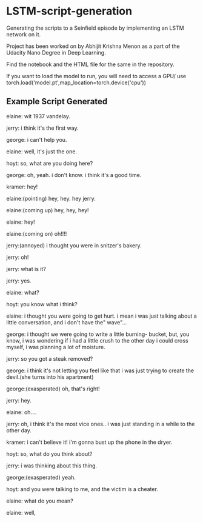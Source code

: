 # LSTM-script-generation
Generating the scripts to a Seinfield episode by implementing an LSTM network on it. 

Project has been worked on by Abhijit Krishna Menon as a part of the Udacity Nano Degree in Deep Learning. 

Find the notebook and the HTML file for the same in the repository. 

If you want to load the model to run, you will need to access a GPU/ use torch.load('model.pt',map_location=torch.device('cpu'))


## Example Script Generated 

elaine: wit 1937 vandelay.

jerry: i think it's the first way.

george: i can't help you.

elaine: well, it's just the one.

hoyt: so, what are you doing here?

george: oh, yeah. i don't know. i think it's a good time.

kramer: hey!

elaine:(pointing) hey, hey. hey jerry.

elaine:(coming up) hey, hey, hey!

elaine: hey!

elaine:(coming on) oh!!!!

jerry:(annoyed) i thought you were in snitzer's bakery.

jerry: oh!

jerry: what is it?

jerry: yes.

elaine: what?

hoyt: you know what i think?

elaine: i thought you were going to get hurt. i mean i was just talking about a little conversation, and i don't have the" wave"...

george: i thought we were going to write a little burning- bucket, but, you know, i was wondering if i had a little crush to the other day i could cross myself, i was planning a lot of moisture.

jerry: so you got a steak removed?

george: i think it's not letting you feel like that i was just trying to create the devil.(she turns into his apartment)

george:(exasperated) oh, that's right!

jerry: hey.

elaine: oh....

jerry: oh, i think it's the most vice ones.. i was just standing in a while to the other day.

kramer: i can't believe it! i'm gonna bust up the phone in the dryer.

hoyt: so, what do you think about?

jerry: i was thinking about this thing.

george:(exasperated) yeah.

hoyt: and you were talking to me, and the victim is a cheater.

elaine: what do you mean?

elaine: well,

